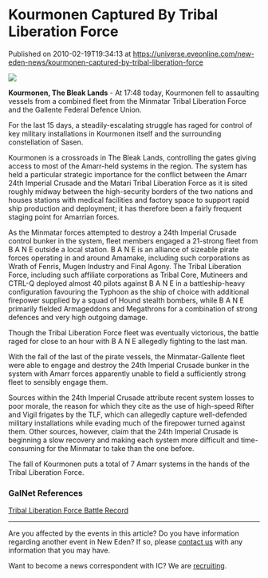 # Kourmonen Captured By Tribal Liberation Force
Published on 2010-02-19T19:34:13 at https://universe.eveonline.com/new-eden-news/kourmonen-captured-by-tribal-liberation-force

![](http://www.eve-ic.net/media/assets/icarticlebanner.png)  
  
 **Kourmonen, The Bleak Lands** \- At 17:48 today, Kourmonen fell to assaulting vessels from a combined fleet from the Minmatar Tribal Liberation Force and the Gallente Federal Defence Union.   
  
For the last 15 days, a steadily-escalating struggle has raged for control of key military installations in Kourmonen itself and the surrounding constellation of Sasen.   
  
Kourmonen is a crossroads in The Bleak Lands, controlling the gates giving access to most of the Amarr-held systems in the region. The system has held a particular strategic importance for the conflict between the Amarr 24th Imperial Crusade and the Matari Tribal Liberation Force as it is sited roughly midway between the high-security borders of the two nations and houses stations with medical facilities and factory space to support rapid ship production and deployment; it has therefore been a fairly frequent staging point for Amarrian forces.   
  
As the Minmatar forces attempted to destroy a 24th Imperial Crusade control bunker in the system, fleet members engaged a 21-strong fleet from B A N E outside a local station. B A N E is an alliance of sizeable pirate forces operating in and around Amamake, including such corporations as Wrath of Fenris, Mugen Industry and Final Agony. The Tribal Liberation Force, including such affiliate corporations as Tribal Core, Mutineers and CTRL-Q deployed almost 40 pilots against B A N E in a battleship-heavy configuration favouring the Typhoon as the ship of choice with additional firepower supplied by a squad of Hound stealth bombers, while B A N E primarily fielded Armageddons and Megathrons for a combination of strong defences and very high outgoing damage.   
  
Though the Tribal Liberation Force fleet was eventually victorious, the battle raged for close to an hour with B A N E allegedly fighting to the last man.   
  
With the fall of the last of the pirate vessels, the Minmatar-Gallente fleet were able to engage and destroy the 24th Imperial Crusade bunker in the system with Amarr forces apparently unable to field a sufficiently strong fleet to sensibly engage them.   
  
Sources within the 24th Imperial Crusade attribute recent system losses to poor morale, the reason for which they cite as the use of high-speed Rifter and Vigil frigates by the TLF, which can allegedly capture well-defended military installations while evading much of the firepower turned against them. Other sources, however, claim that the 24th Imperial Crusade is beginning a slow recovery and making each system more difficult and time-consuming for the Minmatar to take than the one before.   
  
The fall of Kourmonen puts a total of 7 Amarr systems in the hands of the Tribal Liberation Force.

### GalNet References

[Tribal Liberation Force Battle Record](http://www.eve-ic.net/media/igbd/igbd.php?faction=m&url=http://www.minmatar-militia.org/kb/?a%3Dkill_related%26kll_id%3D109951)

* * *

Are you affected by the events in this article? Do you have information regarding another event in New Eden? If so, please [contact us](http://www.eveonline.com/news.asp?a=submitrp) with any information that you may have.  
  
Want to become a news correspondent with IC? We are [recruiting](http://www.eveonline.com/isd.asp).
